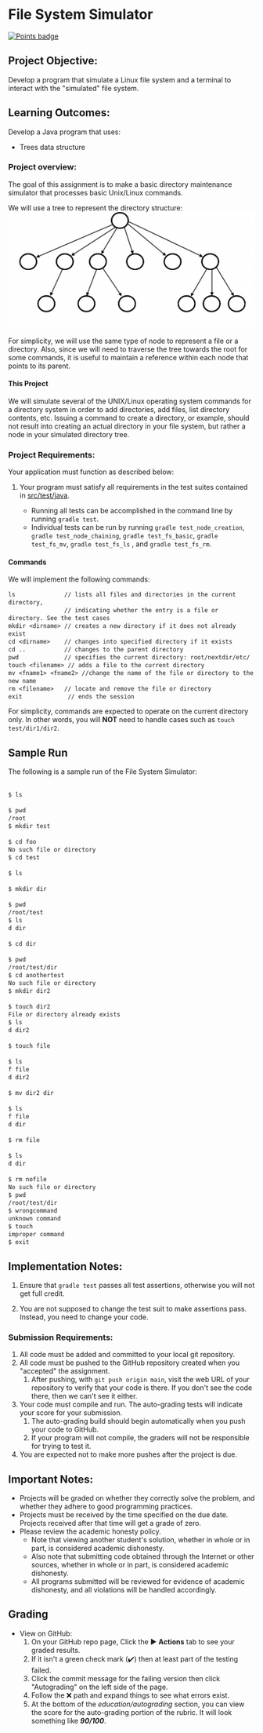 # File System Simulator

[![Points badge](../../blob/badges/.github/badges/points.svg)](../../actions)

## Project Objective:

Develop a program that simulate a Linux file system and a terminal to interact
with the "simulated" file system.

## Learning Outcomes:

Develop a Java program that uses:

- Trees data structure

### Project overview:

The goal of this assignment is to make a basic directory maintenance simulator
that processes basic Unix/Linux commands.

We will use a tree to represent the directory structure: ![tree.png](tree.png)

For simplicity, we will use the same type of node to represent a file or a
directory. Also, since we will need to traverse the tree towards the root for
some commands, it is useful to maintain a reference within each node that points
to its parent.

#### This Project

We will simulate several of the UNIX/Linux operating system commands for a
directory system in order to add directories, add files, list directory
contents, etc. Issuing a command to create a directory, or example, should not
result into creating an actual directory in your file system, but rather a node
in your simulated directory tree.

### Project Requirements:

Your application must function as described below:

1. Your program must satisfy all requirements in the test suites contained in
   [src/test/java](src/test/java).

   - Running all tests can be accomplished in the command line by running
     `gradle test`.
   - Individual tests can be run by running `gradle test_node_creation`,
     `gradle test_node_chaining`, `gradle test_fs_basic`, `gradle test_fs_mv`,
     `gradle test_fs_ls` , and `gradle test_fs_rm`.

#### Commands

We will implement the following commands:

```
ls              // lists all files and directories in the current directory,
                // indicating whether the entry is a file or directory. See the test cases
mkdir <dirname> // creates a new directory if it does not already exist
cd <dirname>    // changes into specified directory if it exists
cd ..           // changes to the parent directory
pwd             // specifies the current directory: root/nextdir/etc/
touch <filename> // adds a file to the current directory
mv <fname1> <fname2> //change the name of the file or directory to the new name
rm <filename>   // locate and remove the file or directory
exit             // ends the session

```

For simplicity, commands are expected to operate on the current directory only.
In other words, you will **NOT** need to handle cases such as
`touch test/dir1/dir2`.

## Sample Run

The following is a sample run of the File System Simulator:

<pre><code>
$ ls

$ pwd
/root
$ mkdir test

$ cd foo
No such file or directory
$ cd test

$ ls

$ mkdir dir

$ pwd
/root/test
$ ls
d dir

$ cd dir

$ pwd
/root/test/dir
$ cd anothertest
No such file or directory
$ mkdir dir2

$ touch dir2
File or directory already exists
$ ls
d dir2

$ touch file

$ ls
f file
d dir2

$ mv dir2 dir

$ ls
f file
d dir

$ rm file

$ ls
d dir

$ rm nofile
No such file or directory
$ pwd
/root/test/dir
$ wrongcommand
unknown command
$ touch 
improper command
$ exit
</code></pre>

## Implementation Notes:

1. Ensure that `gradle test` passes all test assertions, otherwise you will not
   get full credit.

1. You are not supposed to change the test suit to make assertions pass.
   Instead, you need to change your code.

### Submission Requirements:

1. All code must be added and committed to your local git repository.
2. All code must be pushed to the GitHub repository created when you "accepted"
   the assignment.
   1. After pushing, with `git push origin main`, visit the web URL of your
      repository to verify that your code is there. If you don't see the code
      there, then we can't see it either.
3. Your code must compile and run. The auto-grading tests will indicate your
   score for your submission.
   1. The auto-grading build should begin automatically when you push your code
      to GitHub.
   2. If your program will not compile, the graders will not be responsible for
      trying to test it.
4. You are expected not to make more pushes after the project is due.

## Important Notes:

- Projects will be graded on whether they correctly solve the problem, and
  whether they adhere to good programming practices.
- Projects must be received by the time specified on the due date. Projects
  received after that time will get a grade of zero.
- Please review the academic honesty policy.
  - Note that viewing another student's solution, whether in whole or in part,
    is considered academic dishonesty.
  - Also note that submitting code obtained through the Internet or other
    sources, whether in whole or in part, is considered academic dishonesty.
  - All programs submitted will be reviewed for evidence of academic dishonesty,
    and all violations will be handled accordingly.

## Grading

- View on GitHub:
  1.  On your GitHub repo page, Click the :arrow_forward: **Actions** tab to see
      your graded results.
  1.  If it isn't a green check mark (:heavy_check_mark:) then at least part of
      the testing failed.
  1.  Click the commit message for the failing version then click "Autograding"
      on the left side of the page.
  1.  Follow the :x: path and expand things to see what errors exist.
  1.  At the bottom of the _education/autograding_ section, you can view the
      score for the auto-grading portion of the rubric. It will look something
      like **_90/100_**.
